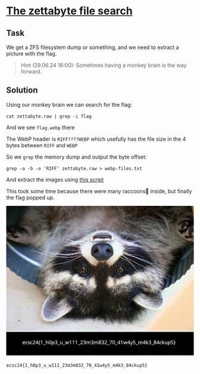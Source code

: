 # [The zettabyte file search](https://hack.cert.pl/challenge/zettabyte)

## Task

We get a ZFS filesystem dump or something, and we need to extract a picture with the flag.

> Hint (29.06.24 16:00): Sometimes having a monkey brain is the way forward.

## Solution

Using our monkey brain we can search for the flag:

```
cat zettabyte.raw | grep -i flag
```

And we see `flag.webp` there

The WebP header is `RIFF????WEBP` which usefully has the file size in the 4 bytes between `RIFF` and `WEBP`

So we `grep` the memory dump and output the byte offset:

```
grep -a -b -o 'RIFF' zettabyte.raw > webp-files.txt
```

And extract the images using [this script](./solve.py)

This took some time because there were many raccoons🦝 inside, but finally the flag popped up.

![](./3993743360.webp)
![](./9752784896.webp)

`ecsc24{1_h0p3_u_w111_23m3m832_70_41w4y5_m4k3_84ckup5}`